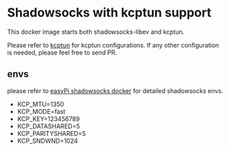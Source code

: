 # Shadowsocks with kcptun support

This docker image starts both shadowsocks-libev and kcptun.

Please refer to [kcptun](https://github.com/xtaci/kcptun) for kcptun configurations. If any other configuration is needed, please feel free to send PR.

## envs

please refer to [easyPi shadowsocks docker](https://github.com/EasyPi/docker-shadowsocks-libev) for detailed shadowsocks envs.

* KCP_MTU=1350
* KCP_MODE=fast
* KCP_KEY=123456789 
* KCP_DATASHARED=5 
* KCP_PARITYSHARED=5 
* KCP_SNDWND=1024
